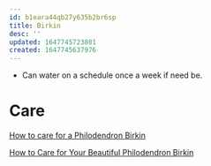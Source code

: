 ```yaml
---
id: b1eara44qb27y635b2br6sp
title: Birkin
desc: ''
updated: 1647745723801
created: 1647745637976
---
```


* Can water on a schedule once a week if need be.

# Care
[How to care for a Philodendron Birkin](https://plantcareforbeginners.com/articles/how-to-care-for-a-philodendron-birkin)

[How to Care for Your Beautiful Philodendron Birkin](https://www.bybrittanygoldwyn.com/philodendron-birkin-care/)

